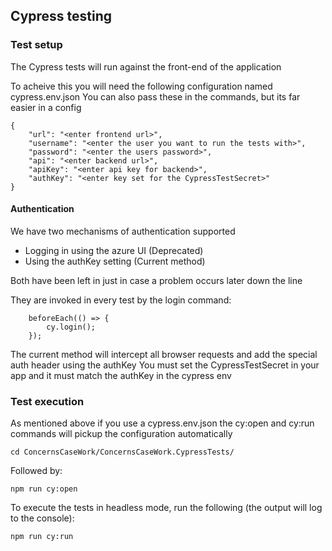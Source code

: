 ## Cypress testing

### Test setup
The Cypress tests will run against the front-end of the application

To acheive this you will need the following configuration named cypress.env.json
You can also pass these in the commands, but its far easier in a config

```
{
    "url": "<enter frontend url>",
    "username": "<enter the user you want to run the tests with>",
    "password": "<enter the users password>",
    "api": "<enter backend url>",
    "apiKey": "<enter api key for backend>",
    "authKey": "<enter key set for the CypressTestSecret>"
}
```

#### Authentication
We have two mechanisms of authentication supported
- Logging in using the azure UI (Deprecated)
- Using the authKey setting (Current method)

Both have been left in just in case a problem occurs later down the line

They are invoked in every test by the login command:

```
	beforeEach(() => {
		cy.login();
	});
```

The current method will intercept all browser requests and add the special auth header using the authKey
You must set the CypressTestSecret in your app and it must match the authKey in the cypress env

### Test execution

As mentioned above if you use a cypress.env.json the cy:open and cy:run commands will pickup the configuration automatically

```
cd ConcernsCaseWork/ConcernsCaseWork.CypressTests/
```

Followed by:

```
npm run cy:open
```

To execute the tests in headless mode, run the following (the output will log to the console):

```
npm run cy:run
```